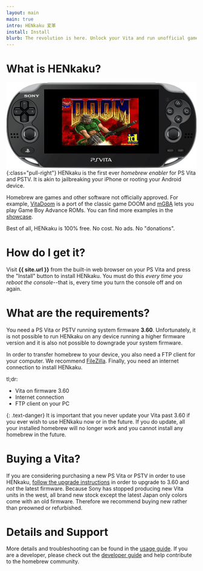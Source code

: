 ```yaml
---
layout: main
main: true
intro: HENkaku 変革
install: Install
blurb: The revolution is here. Unlock your Vita and run unofficial games and applications.
---
```


What is HENkaku?
===============================================================================
![VitaDoom](/assets/vitadoom-hero.png){:class="pull-right"}
HENkaku is the first ever *homebrew enabler* for PS Vita and PSTV. It is akin to jailbreaking your iPhone or rooting your Android device.

Homebrew are games and other software not officially approved. For example, [VitaDoom](https://github.com/xyzz/Vita_Doom/releases/latest) is a port of the classic game DOOM and [mGBA](https://mgba.io/) lets you play Game Boy Advance ROMs. You can find more examples in the [showcase](/showcase/).

Best of all, HENkaku is 100% free. No cost. No ads. No "donations".

How do I get it?
===============================================================================
Visit **{{ site.url }}** from the built-in web browser on your PS Vita and press the "Install" button to install HENkaku. You must do this *every time you reboot the console*--that is, every time you turn the console off and on again.

What are the requirements?
===============================================================================
You need a PS Vita or PSTV running system firmware **3.60**. Unfortunately, it is not possible to run HENkaku on any device running a higher firmware version and it is also not possible to downgrade your system firmware.

In order to transfer homebrew to your device, you also need a FTP client for your computer. We recommend [FileZilla](https://sourceforge.net/projects/filezilla/). Finally, you need an internet connection to install HENkaku.

tl;dr:

  * Vita on firmware 3.60
  * Internet connection
  * FTP client on your PC

{: .text-danger}
It is important that you never update your Vita past 3.60 if you ever wish to use HENkaku now or in the future. If you do update, all your installed homebrew will no longer work and you cannot install any homebrew in the future.

Buying a Vita?
===============================================================================
If you are considering purchasing a new PS Vita or PSTV in order to use HENkaku, [follow the upgrade instructions](/usage/) in order to upgrade to 3.60 and _not_ the latest firmware. Because Sony has stopped producing new Vita units in the west, all brand new stock except the latest Japan only colors come with an old firmware. Therefore we recommend buying new rather than preowned or refurbished.

Details and Support
===============================================================================
More details and troubleshooting can be found in the [usage guide](/usage/). If you are a developer, please check out the [developer guide](/developer/) and help contribute to the homebrew community.
